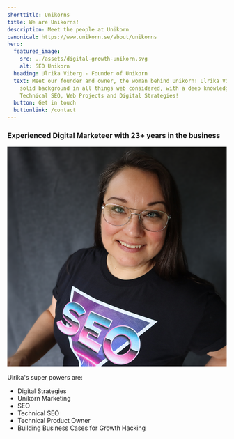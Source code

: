 ```yaml
---
shorttitle: Unikorns
title: We are Unikorns!
description: Meet the people at Unikorn
canonical: https://www.unikorn.se/about/unikorns
hero:
  featured_image:
    src: ../assets/digital-growth-unikorn.svg
    alt: SEO Unikorn
  heading: Ulrika Viberg - Founder of Unikorn
  text: Meet our founder and owner, the woman behind Unikorn! Ulrika Viberg has a
    solid background in all things web considered, with a deep knowledge in
    Technical SEO, Web Projects and Digital Strategies!
  button: Get in touch
  buttonlink: /contact
---
```

### Experienced Digital Marketeer with 23+ years in the business

![Ulrika Viberg](../assets/ulrikaviberg.png "Ulrika Viberg")

Ulrika's super powers are: 

* Digital Strategies
* Unikorn Marketing
* SEO
* Technical SEO
* Technical Product Owner
* Building Business Cases for Growth Hacking